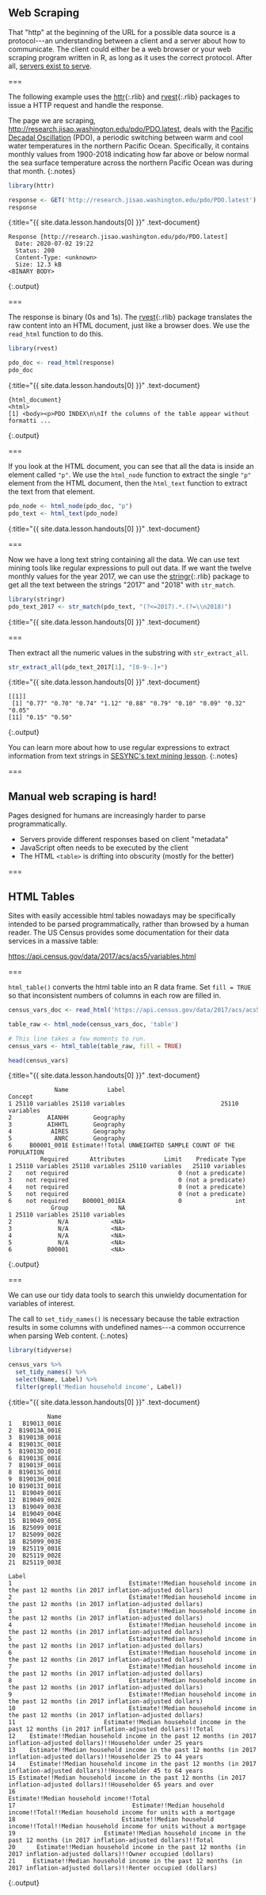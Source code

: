 ---
---

## Web Scraping

That "http" at the beginning of the URL for a possible data source is
a protocol---an understanding between a client and a server about how
to communicate. The client could either be a web browser or your web
scraping program written in R, as long as it uses the correct protocol. 
After all, [servers exist to serve](https://xkcd.com/869/).

===

The following example
uses the [httr](){:.rlib} and [rvest](){:.rlib} packages to issue a 
HTTP request and handle the response. 

The page we are scraping, <http://research.jisao.washington.edu/pdo/PDO.latest>,
deals with the [Pacific Decadal Oscillation](https://en.wikipedia.org/wiki/Pacific_decadal_oscillation) 
(PDO), a periodic switching between
warm and cool water temperatures in the northern Pacific Ocean. Specifically, it
contains monthly values from 1900-2018 indicating how far above or below normal the sea surface
temperature across the northern Pacific Ocean was during that month.
{:.notes}



~~~r
library(httr)

response <- GET('http://research.jisao.washington.edu/pdo/PDO.latest')
response
~~~
{:title="{{ site.data.lesson.handouts[0] }}" .text-document}


~~~
Response [http://research.jisao.washington.edu/pdo/PDO.latest]
  Date: 2020-07-02 19:22
  Status: 200
  Content-Type: <unknown>
  Size: 12.3 kB
<BINARY BODY>
~~~
{:.output}


===

The response is binary (0s and 1s). The [rvest](){:.rlib} package translates
the raw content into an HTML document, just like a browser does. We use the 
`read_html` function to do this.



~~~r
library(rvest) 

pdo_doc <- read_html(response)
pdo_doc
~~~
{:title="{{ site.data.lesson.handouts[0] }}" .text-document}


~~~
{html_document}
<html>
[1] <body><p>PDO INDEX\n\nIf the columns of the table appear without formatti ...
~~~
{:.output}


===

If you look at the HTML document, you can see that all the data is inside an 
element called `"p"`. We use the `html_node` function to extract the 
single `"p"` element from the HTML document, then the `html_text` function
to extract the text from that element.



~~~r
pdo_node <- html_node(pdo_doc, "p")
pdo_text <- html_text(pdo_node)
~~~
{:title="{{ site.data.lesson.handouts[0] }}" .text-document}


===

Now we have a long text string containing all the data. We can use text mining tools
like regular expressions to pull out data. If we want the twelve monthly
values for the year 2017, we can use the [stringr](){:.rlib} package to get 
all the text between the strings "2017" and "2018" with `str_match`.



~~~r
library(stringr)
pdo_text_2017 <- str_match(pdo_text, "(?<=2017).*.(?=\\n2018)")
~~~
{:title="{{ site.data.lesson.handouts[0] }}" .text-document}


===

Then extract all the numeric values in the substring with `str_extract_all`.



~~~r
str_extract_all(pdo_text_2017[1], "[0-9-.]+")
~~~
{:title="{{ site.data.lesson.handouts[0] }}" .text-document}


~~~
[[1]]
 [1] "0.77" "0.70" "0.74" "1.12" "0.88" "0.79" "0.10" "0.09" "0.32" "0.05"
[11] "0.15" "0.50"
~~~
{:.output}


You can learn more about how to use regular expressions to extract information
from text strings in [SESYNC's text mining lesson](https://cyberhelp.sesync.org/text-mining-lesson/).
{:.notes}

===

## Manual web scraping is hard!

Pages designed for humans are increasingly harder to parse programmatically.

- Servers provide different responses based on client "metadata"
- JavaScript often needs to be executed by the client
- The HTML `<table>` is drifting into obscurity (mostly for the better)

===

## HTML Tables

Sites with easily accessible html tables nowadays may be specifically
intended to be parsed programmatically, rather than browsed by a human reader.
The US Census provides some documentation for their data services in a massive table:

<https://api.census.gov/data/2017/acs/acs5/variables.html>

===

`html_table()` converts the html table into an R 
data frame. Set `fill = TRUE` so that inconsistent numbers 
of columns in each row are filled in.



~~~r
census_vars_doc <- read_html('https://api.census.gov/data/2017/acs/acs5/variables.html')

table_raw <- html_node(census_vars_doc, 'table')

# This line takes a few moments to run.
census_vars <- html_table(table_raw, fill = TRUE) 

head(census_vars)
~~~
{:title="{{ site.data.lesson.handouts[0] }}" .text-document}


~~~
             Name           Label                                   Concept
1 25110 variables 25110 variables                           25110 variables
2          AIANHH       Geography                                          
3          AIHHTL       Geography                                          
4           AIRES       Geography                                          
5            ANRC       Geography                                          
6     B00001_001E Estimate!!Total UNWEIGHTED SAMPLE COUNT OF THE POPULATION
         Required      Attributes           Limit    Predicate Type
1 25110 variables 25110 variables 25110 variables   25110 variables
2    not required                               0 (not a predicate)
3    not required                               0 (not a predicate)
4    not required                               0 (not a predicate)
5    not required                               0 (not a predicate)
6    not required    B00001_001EA               0               int
            Group              NA
1 25110 variables 25110 variables
2             N/A            <NA>
3             N/A            <NA>
4             N/A            <NA>
5             N/A            <NA>
6          B00001            <NA>
~~~
{:.output}


===

We can use our tidy data tools to search this unwieldy
documentation for variables of interest.

The call to `set_tidy_names()` is necessary because the table
extraction results in some columns with undefined names---a
common occurrence when parsing Web content.
{:.notes}



~~~r
library(tidyverse)

census_vars %>%
  set_tidy_names() %>%
  select(Name, Label) %>%
  filter(grepl('Median household income', Label))
~~~
{:title="{{ site.data.lesson.handouts[0] }}" .text-document}


~~~
           Name
1   B19013_001E
2  B19013A_001E
3  B19013B_001E
4  B19013C_001E
5  B19013D_001E
6  B19013E_001E
7  B19013F_001E
8  B19013G_001E
9  B19013H_001E
10 B19013I_001E
11  B19049_001E
12  B19049_002E
13  B19049_003E
14  B19049_004E
15  B19049_005E
16  B25099_001E
17  B25099_002E
18  B25099_003E
19  B25119_001E
20  B25119_002E
21  B25119_003E
                                                                                                                         Label
1                                 Estimate!!Median household income in the past 12 months (in 2017 inflation-adjusted dollars)
2                                 Estimate!!Median household income in the past 12 months (in 2017 inflation-adjusted dollars)
3                                 Estimate!!Median household income in the past 12 months (in 2017 inflation-adjusted dollars)
4                                 Estimate!!Median household income in the past 12 months (in 2017 inflation-adjusted dollars)
5                                 Estimate!!Median household income in the past 12 months (in 2017 inflation-adjusted dollars)
6                                 Estimate!!Median household income in the past 12 months (in 2017 inflation-adjusted dollars)
7                                 Estimate!!Median household income in the past 12 months (in 2017 inflation-adjusted dollars)
8                                 Estimate!!Median household income in the past 12 months (in 2017 inflation-adjusted dollars)
9                                 Estimate!!Median household income in the past 12 months (in 2017 inflation-adjusted dollars)
10                                Estimate!!Median household income in the past 12 months (in 2017 inflation-adjusted dollars)
11                         Estimate!!Median household income in the past 12 months (in 2017 inflation-adjusted dollars)!!Total
12    Estimate!!Median household income in the past 12 months (in 2017 inflation-adjusted dollars)!!Householder under 25 years
13    Estimate!!Median household income in the past 12 months (in 2017 inflation-adjusted dollars)!!Householder 25 to 44 years
14    Estimate!!Median household income in the past 12 months (in 2017 inflation-adjusted dollars)!!Householder 45 to 64 years
15 Estimate!!Median household income in the past 12 months (in 2017 inflation-adjusted dollars)!!Householder 65 years and over
16                                                                                    Estimate!!Median household income!!Total
17                                 Estimate!!Median household income!!Total!!Median household income for units with a mortgage
18                              Estimate!!Median household income!!Total!!Median household income for units without a mortgage
19                         Estimate!!Median household income in the past 12 months (in 2017 inflation-adjusted dollars)!!Total
20      Estimate!!Median household income in the past 12 months (in 2017 inflation-adjusted dollars)!!Owner occupied (dollars)
21     Estimate!!Median household income in the past 12 months (in 2017 inflation-adjusted dollars)!!Renter occupied (dollars)
~~~
{:.output}

